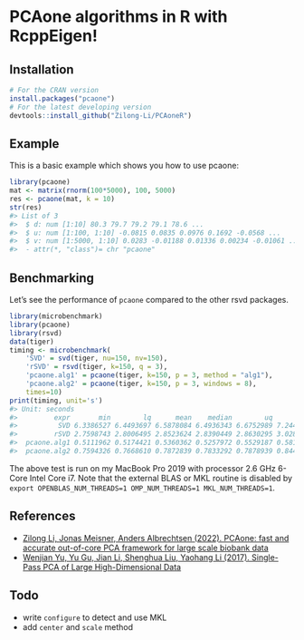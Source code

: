 
<!-- README.md is generated from README.Rmd. Please edit that file -->

# PCAone algorithms in R with RcppEigen!

<!-- badges: start -->
<!-- badges: end -->

## Installation

``` r
# For the CRAN version
install.packages("pcaone")
# For the latest developing version
devtools::install_github("Zilong-Li/PCAoneR")
```

## Example

This is a basic example which shows you how to use pcaone:

``` r
library(pcaone)
mat <- matrix(rnorm(100*5000), 100, 5000)
res <- pcaone(mat, k = 10)
str(res)
#> List of 3
#>  $ d: num [1:10] 80.3 79.7 79.2 79.1 78.6 ...
#>  $ u: num [1:100, 1:10] -0.0815 0.0835 0.0976 0.1692 -0.0568 ...
#>  $ v: num [1:5000, 1:10] 0.0283 -0.01188 0.01336 0.00234 -0.01061 ...
#>  - attr(*, "class")= chr "pcaone"
```

## Benchmarking

Let’s see the performance of `pcaone` compared to the other rsvd
packages.

``` r
library(microbenchmark)
library(pcaone)
library(rsvd)
data(tiger)
timing <- microbenchmark(
    'SVD' = svd(tiger, nu=150, nv=150),
    'rSVD' = rsvd(tiger, k=150, q = 3),
    'pcaone.alg1' = pcaone(tiger, k=150, p = 3, method = "alg1"),
    'pcaone.alg2' = pcaone(tiger, k=150, p = 3, windows = 8),
    times=10)
print(timing, unit='s')
#> Unit: seconds
#>         expr       min        lq      mean    median        uq       max neval
#>          SVD 6.3386527 6.4493697 6.5878084 6.4936343 6.6752989 7.2448005    10
#>         rSVD 2.7598743 2.8006495 2.8523624 2.8390449 2.8630295 3.0286470    10
#>  pcaone.alg1 0.5111962 0.5174421 0.5360362 0.5257972 0.5529187 0.5814665    10
#>  pcaone.alg2 0.7594326 0.7668610 0.7872839 0.7833292 0.7878939 0.8441923    10
```

The above test is run on my MacBook Pro 2019 with processor 2.6 GHz
6-Core Intel Core i7. Note that the external BLAS or MKL routine is
disabled by
`export OPENBLAS_NUM_THREADS=1 OMP_NUM_THREADS=1 MKL_NUM_THREADS=1`.

## References

- [Zilong Li, Jonas Meisner, Anders Albrechtsen (2022). PCAone: fast and
  accurate out-of-core PCA framework for large scale biobank
  data](https://doi.org/10.1101/2022.05.25.493261)
- [Wenjian Yu, Yu Gu, Jian Li, Shenghua Liu, Yaohang Li (2017).
  Single-Pass PCA of Large High-Dimensional
  Data](https://arxiv.org/abs/1704.07669)

## Todo

- write `configure` to detect and use MKL
- add `center` and `scale` method
